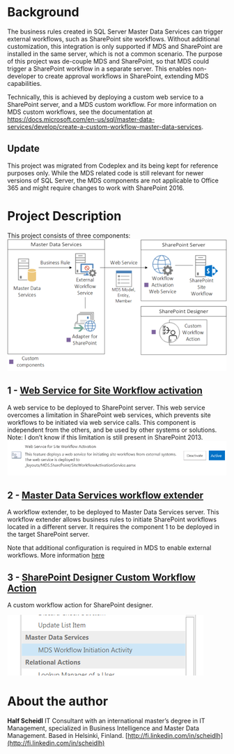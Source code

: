 # Background
The business rules created in SQL Server Master Data Services can trigger external workflows, such as SharePoint site workflows. Without additional customization, this integration is only supported if MDS and SharePoint are installed in the same server, which is not a common scenario. The purpose of this project was de-couple MDS and SharePoint, so that MDS could trigger a SharePoint workflow in a separate server. This enables non-developer to create approval workflows in SharePoint, extending MDS capabilities.

Technically, this is achieved by deploying a custom web service to a SharePoint server, and a MDS custom workflow. For more information on MDS custom workflows, see the documentation at https://docs.microsoft.com/en-us/sql/master-data-services/develop/create-a-custom-workflow-master-data-services.

## Update
This project was migrated from Codeplex and its being kept for reference purposes only. While the MDS related code is still relevant for newer versions of SQL Server, the MDS components are not applicable to Office 365 and might require changes to work with SharePoint 2016. 
 
# Project Description
This project consists of three components:
![](docs/Home_MDS_Custom_Tools.png)

## 1 - [Web Service for Site Workflow activation](docs/Web-Service-for-Site-Workflow-activation.md)
A web service to be deployed to SharePoint server. This web service overcomes a limitation in SharePoint web services, which prevents site workflows to be initiated via web service calls. This component is independent from the others, and be used by other systems or solutions. Note: I don’t know if this limitation is still present in SharePoint 2013.
![](docs/Home_FastCapture_031_2.png)

## 2 -  [Master Data Services workflow extender](docs/Master-Data-Services-workflow-extender.md)
A workflow extender, to be deployed to Master Data Services server. This workflow extender allows business rules to initiate SharePoint workflows located in a different server. It requires the component 1 to be deployed in the target SharePoint server.

Note that additional configuration is required in MDS to enable external workflows. More information [here](here)

## 3 - [SharePoint Designer Custom Workflow Action](docs/SharePoint-Designer-Custom-Workflow-Action.md)
A custom workflow action for SharePoint designer.

![](docs/Home_SPD_MDS.png)

# About the author
**Half Scheidl**
IT Consultant with an international master’s degree in IT Management, specialized in Business Intelligence and Master Data Management. Based in Helsinki, Finland.
[http://fi.linkedin.com/in/scheidlh](http://fi.linkedin.com/in/scheidlh)
